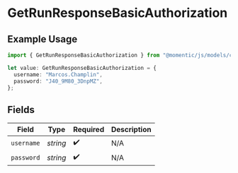 # GetRunResponseBasicAuthorization

## Example Usage

```typescript
import { GetRunResponseBasicAuthorization } from "@momentic/js/models/components";

let value: GetRunResponseBasicAuthorization = {
  username: "Marcos.Champlin",
  password: "J40_9M80_3DnpMZ",
};
```

## Fields

| Field              | Type               | Required           | Description        |
| ------------------ | ------------------ | ------------------ | ------------------ |
| `username`         | *string*           | :heavy_check_mark: | N/A                |
| `password`         | *string*           | :heavy_check_mark: | N/A                |